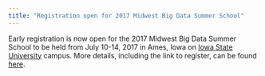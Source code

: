 ```yaml
---
title: "Registration open for 2017 Midwest Big Data Summer School"
---
```


Early registration is now open for the 2017 Midwest Big Data Summer School
to be held from July 10-14, 2017 in Ames, Iowa on <a href="http://iastate.edu">Iowa State University</a>
campus. More details, including the link to register, can be found <a href="http://mbds.cs.iastate.edu">here</a>.
